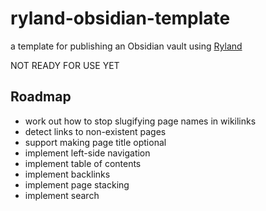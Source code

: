 # ryland-obsidian-template
a template for publishing an Obsidian vault using [Ryland](https://github.com/jtauber/ryland)

NOT READY FOR USE YET

## Roadmap

- work out how to stop slugifying page names in wikilinks
- detect links to non-existent pages
- support making page title optional
- implement left-side navigation
- implement table of contents
- implement backlinks
- implement page stacking
- implement search
